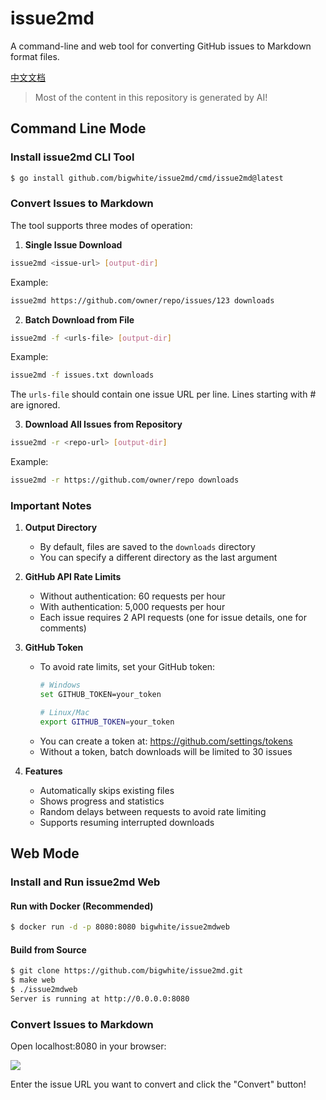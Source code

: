 # issue2md

A command-line and web tool for converting GitHub issues to Markdown format files.

[中文文档](./README-zh.md)

> Most of the content in this repository is generated by AI!

## Command Line Mode

### Install issue2md CLI Tool

```bash
$ go install github.com/bigwhite/issue2md/cmd/issue2md@latest
```

### Convert Issues to Markdown

The tool supports three modes of operation:

1. **Single Issue Download**
```bash
issue2md <issue-url> [output-dir]
```
Example:
```bash
issue2md https://github.com/owner/repo/issues/123 downloads
```

2. **Batch Download from File**
```bash
issue2md -f <urls-file> [output-dir]
```
Example:
```bash
issue2md -f issues.txt downloads
```
The `urls-file` should contain one issue URL per line. Lines starting with # are ignored.

3. **Download All Issues from Repository**
```bash
issue2md -r <repo-url> [output-dir]
```
Example:
```bash
issue2md -r https://github.com/owner/repo downloads
```

### Important Notes

1. **Output Directory**
   - By default, files are saved to the `downloads` directory
   - You can specify a different directory as the last argument

2. **GitHub API Rate Limits**
   - Without authentication: 60 requests per hour
   - With authentication: 5,000 requests per hour
   - Each issue requires 2 API requests (one for issue details, one for comments)

3. **GitHub Token**
   - To avoid rate limits, set your GitHub token:
     ```bash
     # Windows
     set GITHUB_TOKEN=your_token
     
     # Linux/Mac
     export GITHUB_TOKEN=your_token
     ```
   - You can create a token at: https://github.com/settings/tokens
   - Without a token, batch downloads will be limited to 30 issues

4. **Features**
   - Automatically skips existing files
   - Shows progress and statistics
   - Random delays between requests to avoid rate limiting
   - Supports resuming interrupted downloads

## Web Mode

### Install and Run issue2md Web

#### Run with Docker (Recommended)

```bash
$ docker run -d -p 8080:8080 bigwhite/issue2mdweb
```

#### Build from Source

```bash
$ git clone https://github.com/bigwhite/issue2md.git
$ make web
$ ./issue2mdweb
Server is running at http://0.0.0.0:8080
```

### Convert Issues to Markdown

Open localhost:8080 in your browser:

![](./screen-snapshot.png)

Enter the issue URL you want to convert and click the "Convert" button!
